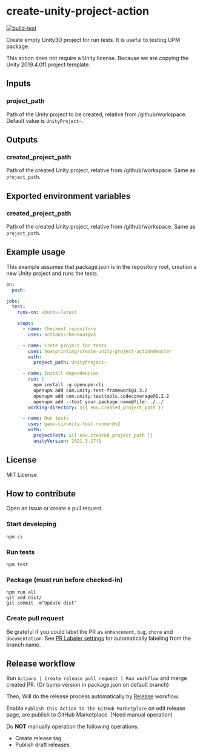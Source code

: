 # create-unity-project-action

[![build-test](https://github.com/nowsprinting/create-unity-project-action/actions/workflows/test.yml/badge.svg)](https://github.com/nowsprinting/create-unity-project-action/actions/workflows/test.yml)


Create empty Unity3D project for run tests.
It is useful to testing UPM package.

This action does not require a Unity license. Because we are copying the Unity 2019.4.0f1 project template.


## Inputs

### project_path

Path of the Unity project to be created, relative from /github/workspace.
Default value is `UnityProject~`.


## Outputs

### created_project_path

Path of the created Unity project, relative from /github/workspace.
Same as `project_path`.


## Exported environment variables

### created_project_path

Path of the created Unity project, relative from /github/workspace.
Same as `project_path`.


## Example usage

This example assumes that package.json is in the repository root, creation a new Unity project and runs the tests.

```yaml
on:
  push:

jobs:
  test:
    runs-on: ubuntu-latest

    steps:
      - name: Checkout repository
        uses: actions/checkout@v3

      - name: Crete project for tests
        uses: nowsprinting/create-unity-project-action@master
        with:
          project_path: UnityProject~

      - name: Install dependencies
        run: |
          npm install -g openupm-cli
          openupm add com.unity.test-framework@1.3.2
          openupm add com.unity.testtools.codecoverage@1.2.2
          openupm add --test your.package.name@file:../../
        working-directory: ${{ env.created_project_path }}

      - name: Run tests
        uses: game-ci/unity-test-runner@v2
        with:
          projectPath: ${{ env.created_project_path }}
          unityVersion: 2021.3.17f1
```


## License

MIT License


## How to contribute

Open an issue or create a pull request.

### Start developing

```shell
npm ci
```

### Run tests

```shell
npm test
```

### Package (must run before checked-in)

```shell
npm run all
git add dist/
git commit -m"Update dist"
```

### Create pull request

Be grateful if you could label the PR as `enhancement`, `bug`, `chore` and `documentation`. See [PR Labeler settings](.github/pr-labeler.yml) for automatically labeling from the branch name.


## Release workflow

Run `Actions | Create release pull request | Run workflow` and merge created PR.
(Or bump version in package.json on default branch)

Then, Will do the release process automatically by [Release](.github/workflows/release.yml) workflow.

Enable `Publish this Action to the GitHub Marketplace` on edit release page, are publish to GitHub Marketplace.
(Need manual operation)

Do **NOT** manually operation the following operations:

- Create release tag
- Publish draft releases
